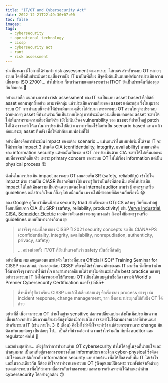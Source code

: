 ```yaml
---
title: "IT/OT and Cybersecurity Act"
date: 2022-12-21T22:49:30+07:00
toc: false
images:
tags:
  - cybersecurity
  - operational technology
  - cissp
  - cybersecurity act
  - rant
  - risk assessment
---
```


ช่วงที่ผ่านมา มีโอกาสได้ร่วมทำ risk assessment ตาม พ.ร.บ. ไซเบอร์ สำหรับระบบ OT หลายๆ ระบบ โดยได้ทีมประเมินความเสี่ยงจากฝั่ง IT มาเป็นพี่เลี้ยง มีจุดตั้งต้นเป็นแบบฟอร์มการประเมินความเสี่ยงตาม ISO 27001&hellip; ทำไปทำมา ก็พบว่าความแตกต่างระหว่าง IT/OT ยังเป็นประเด็นที่ต้องคุยกันอีกเยอะ 🤔

อย่างแรกคือ แนวทางการทำ risk assessment ของ IT จะเป็นแบบ asset based คือลิสต์ asset ออกมาทุกสิ่งอย่าง เอามาจัดกลุ่ม แล้วประเมินความเสี่ยงของ asset แต่ละกลุ่ม ซึ่งในมุมของระบบ OT การทำแบบนี้จะทำให้ประเมินความเสี่ยงได้ลำบาก เพราะระบบ OT ส่วนใหญ่จะประกอบด้วยหลายๆ asset ที่ทำงานร่วมกันเป็นระบบใหญ่ การประเมินความเสี่ยงแยกแต่ละ asset จะทำให้ไม่เห็นภาพรวมความเสี่ยงที่แท้จริง (ยังไม่นับเรื่อง vulnerability ของ asset ที่ส่วนใหญ่ patch ไม่ได้ อาจจะทำให้เขวในการประเมินไปอีก) แนวทางที่ผมใช้คือทำเป็น scenario based แทน แล้วค่อยมาระบุ asset ทีหลัง เพื่อให้เข้ากับแบบฟอร์มที่ใช้

อย่างที่สองคือการประเมิน impact ของแต่ละ scenario&hellip; แน่นอนว่าในแบบฟอร์มที่ได้จาก IT จะให้ประเมิน impact 3 ด้านคือ CIA (confidentiality, integrity, availability) ตามแนวคิดของ information security แต่พอมันเป็นระบบ OT การประเมินด้วย CIA จะทำให้ไม่เห็นผลกระทบที่อาจจะเกิดขึ้นจริง เพราะ primary concern ของระบบ OT ไม่ใช่เรื่อง information แต่เป็น physical process 🏗️

ดังนั้นในการประเมิน impact ของระบบ OT ผมเลยเพิ่ม SR (safety, reliability) เข้าไปใน impact ด้วย รวมเป็น CIASR ทีแรกเพิ่มเข้าไปเพราะรู้สึกว่าเป็นสิ่งที่ต้องเพิ่ม เพื่อให้ประเมิน impact ได้ใกล้เคียงความเป็นจริงเฉยๆ แต่พอโดน internal auditor ถามว่า มีมาตรฐานหรือ guidelines อะไรอ้างอิงไหม ก็อึ้งๆ ไปเหมือนกัน เพราะไม่มีคำตอบที่ชัดเจนกับเรื่องนี้ 😂

ลอง Google ดูก็พบว่ามีคนนิยาม security triad สำหรับระบบ OT/ICS คล้ายๆ กับที่ผมทำอยู่ โดยเปลี่ยนจาก CIA เป็น SRP (safety, reliability, productivity) เช่น [Verve Industrial](https://verveindustrial.com/resources/blog/the-ultimate-guide-to-understanding-ot-security/), [CISA](https://www.cisa.gov/uscert/sites/default/files/ICSJWG-Archive/QNL_JUN_21/Understanding%20ICS%20Cyber-Attacks%20and%20Defense%20Measures_S508C.pdf), [Schneider Electric](https://blog.se.com/industry/machine-and-process-management/2020/04/01/it-vs-ot-cybersecurity-why-process-industries-must-recognize-the-important-differences/) เลยคิดว่าตัวเองน่าจะมาถูกทางแล้ว ถึงจะไม่มีมาตรฐานหรือ guidelines แบบเป็นทางการก็ตาม 🙄

> เอาจริงๆ ตามเนื้อหาของ CISSP ปี 2021 security concepts จะเป็น CIANA+PS (confidentiality, integrity, availability, nonrepudiation, authenticity, privacy, safety)
>
> &hellip; อย่างน้อยทั้ง IT/OT ก็ยังเห็นตรงกันว่า safety เป็นสิ่งที่สำคัญ

อย่างที่สาม ผมเคยพูดตอนแนะนำตัว ในช่วงที่อบรม Official (ISC)² Training Seminar for CISSP ของ สกมช. ว่ามาลองสอบ CISSP เพื่อจะได้เข้าใจแนวคิดของคน IT มากขึ้น ซึ่งก็พบว่าช่วยได้มากจริงๆ เพราะทำให้เข้าใจ และสามารถอธิบายได้ว่าทำไมคำแนะนำหรือ best practice หลายๆ อย่างของระบบ IT ถึงไม่ควรเอามาใช้กับระบบ OT (เถียงได้แบบดูน่าเชื่อถือ เพราะมี World's Premier Cybersecurity Certification นะครัช) 555+

> สิ่งหนึ่งที่รู้สึกว่าเรียน CISSP มาแล้วไม่เสียเปล่าแน่ๆ คือเรื่องของ process ต่างๆ เช่น incident response, change management, ฯลฯ ซึ่งเอามาประยุกต์ใช้กับฝั่ง OT ได้ด้วย

อย่างที่สี่ เนื่องจากระบบ OT ส่วนใหญ่จะ sensitive ต่อการเปลี่ยนแปลง ดังนั้นเมื่อประเมินความเสี่ยงแล้วเจอประเด็นความเสี่ยงระดับสูงที่ต้องมีการแก้ไข อาจจะทำไม่ได้ตามกรอบเวลาที่กำหนดมาสำหรับระบบ IT (เช่น ภายใน 3-6 เดือน) คือไม่ใช่ว่าตั้งใจจะทำช้า แต่ด้วยกระบวนการ change มันต้องทำแบบค่อยๆ เป็นค่อยๆ ไป&hellip; เป็นสิ่งที่น่าจะต้องทำความเข้าใจร่วมกัน กับทั้ง auditor และ regulator ต่อไป  🫤

และอย่างสุดท้าย&hellip; เพิ่งรู้สึกว่าการทำงานด้าน OT cybersecurity ทำให้ได้อยู่ในจุดที่น่าสนใจและน่าสนุกมาก เป็นคนที่อยู่ตรงกลางระหว่างโลก information และโลก cyber-physical ซึ่งต้องเข้าใจคอนเซปต์เกี่ยวกับ information security แบบรอบด้าน เพื่อให้สื่อสารกับทีม IT ได้เข้าใจ และในขณะเดียวกัน ก็ต้องเข้าใจการทำงานของระบบ OT รู้ถึงคุณสมบัติเฉพาะ รวมทั้งข้อจำกัดต่างๆ ของแต่ละระบบ เพื่อให้สามารถสื่อสารกับเจ้าของระบบ และสามารถวิเคราะห์/ให้คำแนะนำด้าน cybersecurity ได้อย่างถูกต้อง 🙃
